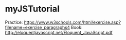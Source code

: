 # myJSTutorial
Practice: https://www.w3schools.com/html/exercise.asp?filename=exercise_paragraphs4
Book: http://eloquentjavascript.net/Eloquent_JavaScript.pdf

